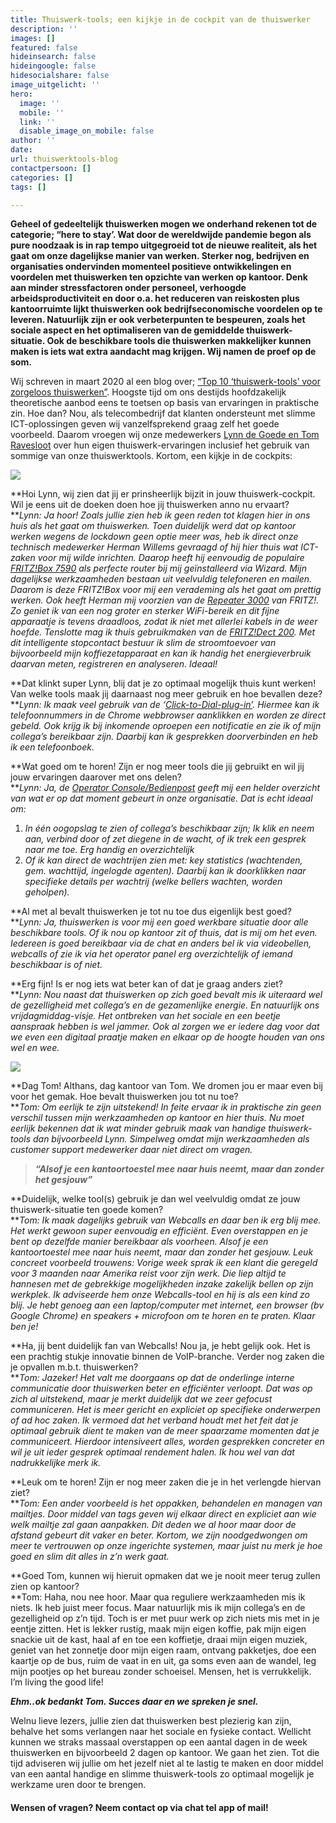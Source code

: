 ```yaml
---
title: Thuiswerk-tools; een kijkje in de cockpit van de thuiswerker
description: ''
images: []
featured: false
hideinsearch: false
hideingoogle: false
hidesocialshare: false
image_uitgelicht: ''
hero:
  image: ''
  mobile: ''
  link: ''
  disable_image_on_mobile: false
author: ''
date: 
url: thuiswerktools-blog
contactpersoon: []
categories: []
tags: []

---
```

**Geheel of gedeeltelijk thuiswerken mogen we onderhand rekenen tot de categorie; “here to stay’. Wat door de wereldwijde pandemie begon als pure noodzaak is in rap tempo uitgegroeid tot de nieuwe realiteit, als het gaat om onze dagelijkse manier van werken. Sterker nog, bedrijven en organisaties ondervinden momenteel positieve ontwikkelingen en voordelen met thuiswerken ten opzichte van werken op kantoor. Denk aan minder stressfactoren onder personeel, verhoogde arbeidsproductiviteit en door o.a. het reduceren van reiskosten plus kantoorruimte lijkt thuiswerken ook bedrijfseconomische voordelen op te leveren. Natuurlijk zijn er ook verbeterpunten te bespeuren, zoals het sociale aspect en het optimaliseren van de gemiddelde thuiswerk-situatie. Ook de beschikbare tools die thuiswerken makkelijker kunnen maken is iets wat extra aandacht mag krijgen. Wij namen de proef op de som.**

Wij schreven in maart 2020 al een blog over; [“Top 10 ‘thuiswerk-tools’ voor zorgeloos thuiswerken”](https://www.callvoip.nl/nieuws/top-10-thuiswerk-tools-voor-zorgeloos-thuiswerken/). Hoogste tijd om ons destijds hoofdzakelijk theoretische aanbod eens te toetsen op basis van ervaringen in praktische zin. Hoe dan? Nou, als telecombedrijf dat klanten ondersteunt met slimme ICT-oplossingen geven wij vanzelfsprekend graag zelf het goede voorbeeld. Daarom vroegen wij onze medewerkers [Lynn de Goede en Tom Ravesloot](https://www.callvoip.nl/overons/team/) over hun eigen thuiswerk-ervaringen inclusief het gebruik van sommige van onze thuiswerktools. Kortom, een kijkje in de cockpits:

![](https://res.cloudinary.com/callvoip/image/upload/v1612453829/Screenshot_34_mgbtoz.png)

**Hoi Lynn, wij zien dat jij er prinsheerlijk bijzit in jouw thuiswerk-cockpit. Wil je eens uit de doeken doen hoe jij thuiswerken anno nu ervaart?  
**_Lynn: Ja hoor! Zoals jullie zien heb ik geen reden tot klagen hier in ons huis als het gaat om thuiswerken. Toen duidelijk werd dat op kantoor werken wegens de lockdown geen optie meer was, heb ik direct onze technisch medewerker Herman Willems gevraagd of hij hier thuis wat ICT-zaken voor mij wilde inrichten. Daarop heeft hij eenvoudig de populaire_ [_FRITZ!Box 7590_](https://fritzshop.nl/fritzbox/592-fritzbox-7590.html) _als perfecte router bij mij geïnstalleerd via Wizard. Mijn dagelijkse werkzaamheden bestaan uit veelvuldig telefoneren en mailen. Daarom is deze FRITZ!Box voor mij een verademing als het gaat om prettig werken. Ook heeft Herman mij voorzien van de_ [_Repeater 3000_](https://fritzshop.nl/repeater/853-fritzrepeater-3000.html) _van FRITZ!. Zo geniet ik van een nog groter en sterker WiFi-bereik en dit fijne apparaatje is tevens draadloos, zodat ik niet met allerlei kabels in de weer hoefde. Tenslotte mag ik thuis gebruikmaken van de_ [_FRITZ!Dect 200_](https://fritzshop.nl/smart-home/15-fritzdect-200-intelligent-stopcontact.html?)_. Met dit intelligente stopcontact bestuur ik slim de stroomtoevoer van bijvoorbeeld mijn koffiezetapparaat en kan ik handig het energieverbruik daarvan meten, registreren en analyseren. Ideaal!_

**Dat klinkt super Lynn, blij dat je zo optimaal mogelijk thuis kunt werken! Van welke tools maak jij daarnaast nog meer gebruik en hoe bevallen deze?  
**_Lynn: Ik maak veel gebruik van de ‘_[_Click-to-Dial-plug-in’_](https://www.callvoip.nl/telefonie/clicktodial/)_. Hiermee kan ik telefoonnummers in de Chrome webbrowser aanklikken en worden ze direct gebeld. Ook krijg ik bij inkomende oproepen een notificatie en zie ik of mijn collega’s bereikbaar zijn. Daarbij kan ik gesprekken doorverbinden en heb ik een telefoonboek._

**Wat goed om te horen! Zijn er nog meer tools die jij gebruikt en wil jij jouw ervaringen daarover met ons delen?  
**_Lynn: Ja, de_ [_Operator Console/Bedienpost_](https://www.callvoip.nl/telefonie/operator-console/) _geeft mij een helder overzicht van wat er op dat moment gebeurt in onze organisatie. Dat is echt ideaal om:_

1. _In één oogopslag te zien of collega’s beschikbaar zijn; Ik klik en neem aan, verbind door of zet diegene in de wacht, of ik trek een gesprek naar me toe. Erg handig en overzichtelijk_
2. _Of ik kan direct de wachtrijen zien met: key statistics (wachtenden, gem. wachttijd, ingelogde agenten). Daarbij kan ik doorklikken naar specifieke details per wachtrij (welke bellers wachten, worden geholpen)._

**Al met al bevalt thuiswerken je tot nu toe dus eigenlijk best goed?  
**_Lynn: Ja, thuiswerken is voor mij een goed werkbare situatie door alle beschikbare tools. Of ik nou op kantoor zit of thuis, dat is mij om het even. Iedereen is goed bereikbaar via de chat en anders bel ik via videobellen, webcalls of zie ik via het operator panel erg overzichtelijk of iemand beschikbaar is of niet._

**Erg fijn! Is er nog iets wat beter kan of dat je graag anders ziet?  
**_Lynn: Nou naast dat thuiswerken op zich goed bevalt mis ik uiteraard wel de gezelligheid met collega’s en de gezamenlijke energie. En natuurlijk ons vrijdagmiddag-visje. Het ontbreken van het sociale en een beetje aanspraak hebben is wel jammer. Ook al zorgen we er iedere dag voor dat we even een digitaal praatje maken en elkaar op de hoogte houden van ons wel en wee._

![](https://res.cloudinary.com/callvoip/image/upload/v1612453844/Screenshot_35_texsn8.png)

**Dag Tom! Althans, dag kantoor van Tom. We dromen jou er maar even bij voor het gemak. Hoe bevalt thuiswerken jou tot nu toe?  
**_Tom: Om eerlijk te zijn uitstekend! In feite ervaar ik in praktische zin geen verschil tussen mijn werkzaamheden op kantoor en hier thuis. Nu moet eerlijk bekennen dat ik wat minder gebruik maak van handige thuiswerk-tools dan bijvoorbeeld Lynn. Simpelweg omdat mijn werkzaamheden als customer support medewerker daar niet direct om vragen._

> **_“Alsof je een kantoortoestel mee naar huis neemt, maar dan zonder het gesjouw”_**

**Duidelijk, welke tool(s) gebruik je dan wel veelvuldig omdat ze jouw thuiswerk-situatie ten goede komen?  
**_Tom: Ik maak dagelijks gebruik van Webcalls en daar ben ik erg blij mee. Het werkt gewoon super eenvoudig en efficiënt. Even overstappen en je bent op dezelfde manier bereikbaar als voorheen. Alsof je een kantoortoestel mee naar huis neemt, maar dan zonder het gesjouw. Leuk concreet voorbeeld trouwens: Vorige week sprak ik een klant die geregeld voor 3 maanden naar Amerika reist voor zijn werk. Die liep altijd te hannesen met de gebrekkige mogelijkheden inzake zakelijk bellen op zijn werkplek. Ik adviseerde hem onze Webcalls-tool en hij is als een kind zo blij. Je hebt genoeg aan een laptop/computer met internet, een browser (bv Google Chrome) en speakers + microfoon om te horen en te praten. Klaar ben je!_

**Ha, jij bent duidelijk fan van Webcalls! Nou ja, je hebt gelijk ook. Het is een prachtig stukje innovatie binnen de VoIP-branche. Verder nog zaken die je opvallen m.b.t. thuiswerken?  
**_Tom: Jazeker! Het valt me doorgaans op dat de onderlinge interne communicatie door thuiswerken beter en efficiënter verloopt. Dat was op zich al uitstekend, maar je merkt duidelijk dat we zeer gefocust communiceren. Het is meer gericht en expliciet op specifieke onderwerpen of ad hoc zaken. Ik vermoed dat het verband houdt met het feit dat je optimaal gebruik dient te maken van de meer spaarzame momenten dat je communiceert. Hierdoor intensiveert alles, worden gesprekken concreter en wil je uit ieder gesprek optimaal rendement halen. Ik hou wel van dat nadrukkelijke merk ik._

**Leuk om te horen! Zijn er nog meer zaken die je in het verlengde hiervan ziet?  
**_Tom: Een ander voorbeeld is het oppakken, behandelen en managen van mailtjes. Door middel van tags geven wij elkaar direct en expliciet aan wie welk mailtje zal gaan aanpakken. Dit deden we al hoor maar door de afstand gebeurt dit vaker en beter. Kortom, we zijn noodgedwongen om meer te vertrouwen op onze ingerichte systemen, maar juist nu merk je hoe goed en slim dit alles in z’n werk gaat._

\**Goed Tom, kunnen wij hieruit opmaken dat we je nooit meer terug zullen zien op kantoor?  
\**Tom: Haha, nou nee hoor. Maar qua reguliere werkzaamheden mis ik niets. Ik heb juist meer focus. Maar natuurlijk mis ik mijn collega’s en de gezelligheid op z’n tijd. Toch is er met puur werk op zich niets mis met in je eentje zitten. Het is lekker rustig, maak mijn eigen koffie, pak mijn eigen snackie uit de kast, haal af en toe een koffietje, draai mijn eigen muziek, geniet van het zonnetje door mijn eigen raam, ontvang pakketjes, doe een kaartje op de bus, ruim de vaat in en uit, ga soms even aan de wandel, leg mijn pootjes op het bureau zonder schoeisel. Mensen, het is verrukkelijk. I’m living the good life!

**_Ehm..ok bedankt Tom. Succes daar en we spreken je snel._**

Welnu lieve lezers, jullie zien dat thuiswerken best plezierig kan zijn, behalve het soms verlangen naar het sociale en fysieke contact. Wellicht kunnen we straks massaal overstappen op een aantal dagen in de week thuiswerken en bijvoorbeeld 2 dagen op kantoor. We gaan het zien. Tot die tijd adviseren wij jullie om het jezelf niet al te lastig te maken en door middel van een aantal handige en slimme thuiswerk-tools zo optimaal mogelijk je werkzame uren door te brengen.

#### Wensen of vragen? Neem contact op via chat tel app of mail!